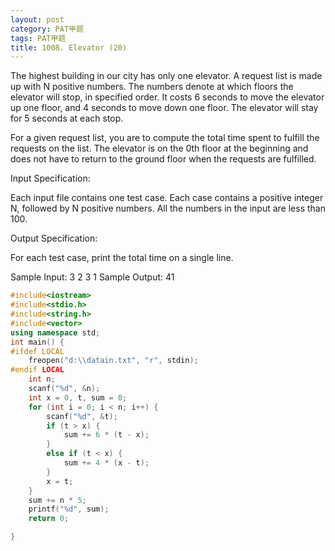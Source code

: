 ```yaml
---
layout: post
category: PAT甲题
tags: PAT甲题
title: 1008. Elevator (20)
---
```

The highest building in our city has only one elevator. A request list is made up with N positive numbers. The numbers denote at which floors the elevator will stop, in specified order. It costs 6 seconds to move the elevator up one floor, and 4 seconds to move down one floor. The elevator will stay for 5 seconds at each stop.

For a given request list, you are to compute the total time spent to fulfill the requests on the list. The elevator is on the 0th floor at the beginning and does not have to return to the ground floor when the requests are fulfilled.

Input Specification:

Each input file contains one test case. Each case contains a positive integer N, followed by N positive numbers. All the numbers in the input are less than 100.

Output Specification:

For each test case, print the total time on a single line.

Sample Input:
3 2 3 1
Sample Output:
41
```c++
#include<iostream>
#include<stdio.h>
#include<string.h>
#include<vector>
using namespace std;
int main() {
#ifdef LOCAL
	freopen("d:\\datain.txt", "r", stdin);
#endif LOCAL
	int n;
	scanf("%d", &n);
	int x = 0, t, sum = 0;
	for (int i = 0; i < n; i++) {
		scanf("%d", &t);
		if (t > x) {
			sum += 6 * (t - x);
		}
		else if (t < x) {
			sum += 4 * (x - t);
		}
		x = t;
	}
	sum += n * 5;
	printf("%d", sum);
	return 0;

}
```